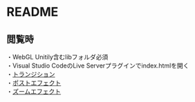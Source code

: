 # README

## 閲覧時 
・WebGL Unitily含むlibフォルダ必須  
・Visual Studio CodeのLive Serverプラグインでindex.htmlを開く  
・[トランジション](https://makoto.main.jp/webgl/transition/index.html)  
・[ポストエフェクト](https://makoto.main.jp/webgl/posteffect/index.html)  
・[ズームエフェクト](https://makoto.main.jp/webgl/magnify/index.html)  